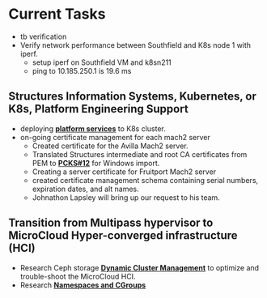 # Current Tasks

- tb verification
- Verify network performance between Southfield and K8s node 1 with iperf.
  - setup iperf on Southfield VM and k8sn211
  - ping to 10.185.250.1 is 19.6 ms

## Structures Information Systems, Kubernetes, or K8s, Platform Engineering Support

- deploying **[platform services](../k8s/mysql-statefulset-install.md)** to K8s cluster.
- on-going certificate management for each mach2 server
  - Created certificate for the Avilla Mach2 server.
  - Translated Structures intermediate and root CA certificates from PEM to **[PCKS#12](https://en.wikipedia.org/wiki/PKCS_12#:~:text=In%20cryptography%2C%20PKCS%20%2312%20defines,Filename%20extension)** for Windows import.
  - Creating a server certificate for Fruitport Mach2 server
  - created certificate management schema containing serial numbers, expiration dates, and alt names.
  - Johnathon Lapsley will bring up our request to his team.

## Transition from Multipass hypervisor to MicroCloud Hyper-converged infrastructure (HCI)

- Research Ceph storage **[Dynamic Cluster Management](../research/m_z/virtualization/storage/ceph/architecture.md#dynamic-cluster-management)** to optimize and trouble-shoot the MicroCloud HCI.
- Research **[Namespaces and CGroups](../research/m_z/virtualization/networking/namespaces/namespaces_cgroups.md)**
